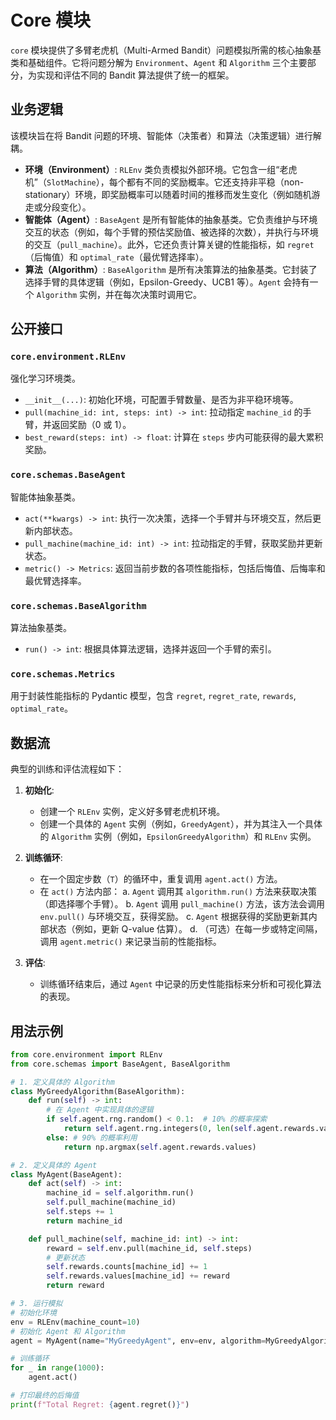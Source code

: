 # Core 模块

`core` 模块提供了多臂老虎机（Multi-Armed Bandit）问题模拟所需的核心抽象基类和基础组件。它将问题分解为 `Environment`、`Agent` 和 `Algorithm` 三个主要部分，为实现和评估不同的 Bandit 算法提供了统一的框架。

## 业务逻辑

该模块旨在将 Bandit 问题的环境、智能体（决策者）和算法（决策逻辑）进行解耦。

-   **环境（Environment）**: `RLEnv` 类负责模拟外部环境。它包含一组“老虎机”（`SlotMachine`），每个都有不同的奖励概率。它还支持非平稳（non-stationary）环境，即奖励概率可以随着时间的推移而发生变化（例如随机游走或分段变化）。
-   **智能体（Agent）**: `BaseAgent` 是所有智能体的抽象基类。它负责维护与环境交互的状态（例如，每个手臂的预估奖励值、被选择的次数），并执行与环境的交互（`pull_machine`）。此外，它还负责计算关键的性能指标，如 `regret`（后悔值）和 `optimal_rate`（最优臂选择率）。
-   **算法（Algorithm）**: `BaseAlgorithm` 是所有决策算法的抽象基类。它封装了选择手臂的具体逻辑（例如，Epsilon-Greedy、UCB1 等）。`Agent` 会持有一个 `Algorithm` 实例，并在每次决策时调用它。

## 公开接口

### `core.environment.RLEnv`

强化学习环境类。

-   `__init__(...)`: 初始化环境，可配置手臂数量、是否为非平稳环境等。
-   `pull(machine_id: int, steps: int) -> int`: 拉动指定 `machine_id` 的手臂，并返回奖励（0 或 1）。
-   `best_reward(steps: int) -> float`: 计算在 `steps` 步内可能获得的最大累积奖励。

### `core.schemas.BaseAgent`

智能体抽象基类。

-   `act(**kwargs) -> int`: 执行一次决策，选择一个手臂并与环境交互，然后更新内部状态。
-   `pull_machine(machine_id: int) -> int`: 拉动指定的手臂，获取奖励并更新状态。
-   `metric() -> Metrics`: 返回当前步数的各项性能指标，包括后悔值、后悔率和最优臂选择率。

### `core.schemas.BaseAlgorithm`

算法抽象基类。

-   `run() -> int`: 根据具体算法逻辑，选择并返回一个手臂的索引。

### `core.schemas.Metrics`

用于封装性能指标的 Pydantic 模型，包含 `regret`, `regret_rate`, `rewards`, `optimal_rate`。

## 数据流

典型的训练和评估流程如下：

1.  **初始化**:
    -   创建一个 `RLEnv` 实例，定义好多臂老虎机环境。
    -   创建一个具体的 `Agent` 实例（例如，`GreedyAgent`），并为其注入一个具体的 `Algorithm` 实例（例如，`EpsilonGreedyAlgorithm`）和 `RLEnv` 实例。

2.  **训练循环**:
    -   在一个固定步数（`T`）的循环中，重复调用 `agent.act()` 方法。
    -   在 `act()` 方法内部：
        a.  `Agent` 调用其 `algorithm.run()` 方法来获取决策（即选择哪个手臂）。
        b.  `Agent` 调用 `pull_machine()` 方法，该方法会调用 `env.pull()` 与环境交互，获得奖励。
        c.  `Agent` 根据获得的奖励更新其内部状态（例如，更新 Q-value 估算）。
        d.  （可选）在每一步或特定间隔，调用 `agent.metric()` 来记录当前的性能指标。

3.  **评估**:
    -   训练循环结束后，通过 `Agent` 中记录的历史性能指标来分析和可视化算法的表现。

## 用法示例

```python
from core.environment import RLEnv
from core.schemas import BaseAgent, BaseAlgorithm

# 1. 定义具体的 Algorithm
class MyGreedyAlgorithm(BaseAlgorithm):
    def run(self) -> int:
        # 在 Agent 中实现具体的逻辑
        if self.agent.rng.random() < 0.1:  # 10% 的概率探索
            return self.agent.rng.integers(0, len(self.agent.rewards.values))
        else: # 90% 的概率利用
            return np.argmax(self.agent.rewards.values)

# 2. 定义具体的 Agent
class MyAgent(BaseAgent):
    def act(self) -> int:
        machine_id = self.algorithm.run()
        self.pull_machine(machine_id)
        self.steps += 1
        return machine_id

    def pull_machine(self, machine_id: int) -> int:
        reward = self.env.pull(machine_id, self.steps)
        # 更新状态
        self.rewards.counts[machine_id] += 1
        self.rewards.values[machine_id] += reward
        return reward

# 3. 运行模拟
# 初始化环境
env = RLEnv(machine_count=10)
# 初始化 Agent 和 Algorithm
agent = MyAgent(name="MyGreedyAgent", env=env, algorithm=MyGreedyAlgorithm(...))

# 训练循环
for _ in range(1000):
    agent.act()

# 打印最终的后悔值
print(f"Total Regret: {agent.regret()}")
```
